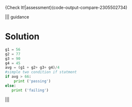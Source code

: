 {Check It!|assessment}(code-output-compare-2305502734)


||| guidance
# Solution
```python
g1 = 56
g2 = 77
g3 = 90
g4 = 45
avg = (g1 + g2+ g3+ g4)/4   
#simple two condition if statment
if avg > 66:
    print ('passing')
else:
   print ('failing')
```
|||